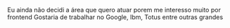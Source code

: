 Eu ainda não decidi a área que quero atuar porem me interesso muito por frontend
Gostaria de trabalhar no Google, Ibm, Totus entre outras grandes
